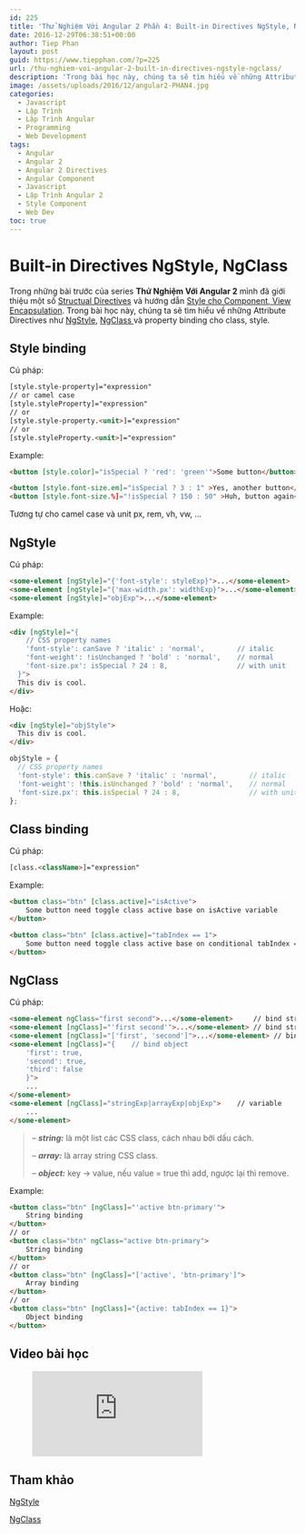 ```yaml
---
id: 225
title: 'Thử Nghiệm Với Angular 2 Phần 4: Built-in Directives NgStyle, NgClass'
date: 2016-12-29T06:38:51+00:00
author: Tiep Phan
layout: post
guid: https://www.tiepphan.com/?p=225
url: /thu-nghiem-voi-angular-2-built-in-directives-ngstyle-ngclass/
description: 'Trong bài học này, chúng ta sẽ tìm hiểu về những Attribute Directives như NgStyle NgClass và property binding cho class, style'
image: /assets/uploads/2016/12/angular2-PHAN4.jpg
categories:
  - Javascript
  - Lập Trình
  - Lập Trình Angular
  - Programming
  - Web Development
tags:
  - Angular
  - Angular 2
  - Angular 2 Directives
  - Angular Component
  - Javascript
  - Lập Trình Angular 2
  - Style Component
  - Web Dev
toc: true
---
```


# Built-in Directives NgStyle, NgClass

Trong những bài trước của series **Thử Nghiệm Với Angular 2** mình đã giới thiệu một số <a href="https://angular.io/docs/ts/latest/guide/structural-directives.html" target="_blank">Structual Directives</a> và hướng dẫn <a href="/thu-nghiem-voi-angular-2-style-component-view-encapsulation/" target="_blank">Style cho Component, View Encapsulation</a>. Trong bài học này, chúng ta sẽ tìm hiểu về những Attribute Directives như <a href="https://angular.io/docs/ts/latest/guide/template-syntax.html#!#ngStyle" target="_blank">NgStyle</a>, <a href="https://angular.io/docs/ts/latest/guide/template-syntax.html#!#ngClass" target="_blank">NgClass </a>và property binding cho class, style.


## Style binding

Cú pháp:

```html
[style.style-property]="expression"
// or camel case
[style.styleProperty]="expression"
// or
[style.style-property.<unit>]="expression"
// or
[style.styleProperty.<unit>]="expression"
```

Example:

```html
<button [style.color]="isSpecial ? 'red': 'green'">Some button</button>

<button [style.font-size.em]="isSpecial ? 3 : 1" >Yes, another button</button>
<button [style.font-size.%]="!isSpecial ? 150 : 50" >Huh, button again</button>
```

Tương tự cho camel case và unit px, rem, vh, vw, ...

## NgStyle

Cú pháp:
      
```html
<some-element [ngStyle]="{'font-style': styleExp}">...</some-element>
<some-element [ngStyle]="{'max-width.px': widthExp}">...</some-element>
<some-element [ngStyle]="objExp">...</some-element>
```

Example:

```html
<div [ngStyle]="{
    // CSS property names
    'font-style': canSave ? 'italic' : 'normal',        // italic
    'font-weight': !isUnchanged ? 'bold' : 'normal',    // normal
    'font-size.px': isSpecial ? 24 : 8,                 // with unit
  }">
  This div is cool.
</div>
```

Hoặc:

```html
<div [ngStyle]="objStyle">
  This div is cool.
</div>
```

```ts
objStyle = {
  // CSS property names
  'font-style': this.canSave ? 'italic' : 'normal',        // italic
  'font-weight': !this.isUnchanged ? 'bold' : 'normal',    // normal
  'font-size.px': this.isSpecial ? 24 : 8,                 // with unit
};
```

## Class binding

Cú pháp:

```html
[class.<className>]="expression"
```

Example:

```html
<button class="btn" [class.active]="isActive">
    Some button need toggle class active base on isActive variable
</button>

<button class="btn" [class.active]="tabIndex == 1">
    Some button need toggle class active base on conditional tabIndex == 1
</button>
```

## NgClass
    

Cú pháp:

```html
<some-element ngClass="first second">...</some-element>     // bind string
<some-element [ngClass]="'first second'">...</some-element> // bind string value
<some-element [ngClass]="['first', 'second']">...</some-element> // bind array
<some-element [ngClass]="{    // bind object
    'first': true,
    'second': true,
    'third': false
    }">
    ...
</some-element>
<some-element [ngClass]="stringExp|arrayExp|objExp">    // variable
    ...
</some-element>
```
      
<blockquote>
  <p>
    &#8211; <em><strong>string:</strong> </em>là một list các CSS class, cách nhau bởi dấu cách.
  </p>
  
  <p>
    &#8211; <em><strong>array:</strong> </em>là array string CSS class.
  </p>
  
  <p>
    &#8211; <em><strong>object:</strong></em> key -> value, nếu value = true thì add, ngược lại thì remove.
  </p>
</blockquote>

Example:
      
```html
<button class="btn" [ngClass]="'active btn-primary'">
    String binding
</button>
// or
<button class="btn" ngClass="active btn-primary">
    String binding
</button>
// or
<button class="btn" [ngClass]="['active', 'btn-primary']">
    Array binding
</button>
// or
<button class="btn" [ngClass]="{active: tabIndex == 1}">
    Object binding
</button>
```

## Video bài học

<figure class="video_container">
  <iframe src="https://www.youtube.com/embed/D45vVWG3hpU" frameborder="0" allowfullscreen="true"> </iframe>
</figure>

## Tham khảo

<a href="https://angular.io/docs/ts/latest/guide/template-syntax.html#!#ngStyle" target="_blank">NgStyle</a>

<a href="https://angular.io/docs/ts/latest/guide/template-syntax.html#!#ngClass" target="_blank">NgClass </a>
